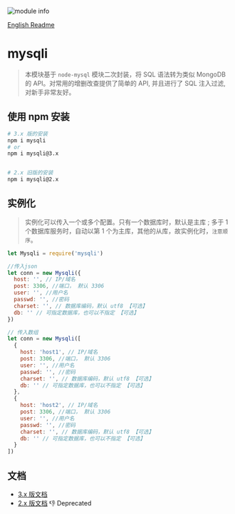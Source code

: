 ![module info](https://nodei.co/npm/mysqli.png?downloads=true&downloadRank=true&stars=true)

[English Readme](./Readme.md)

# mysqli

> 本模块基于 `node-mysql` 模块二次封装，将 SQL 语法转为类似 MongoDB 的 API。对常用的增删改查提供了简单的 API, 并且进行了 SQL 注入过滤, 对新手非常友好。

## 使用 npm 安装

```bash
# 3.x 版的安装
npm i mysqli
# or
npm i mysqli@3.x


# 2.x 旧版的安装
npm i mysqli@2.x
```

## 实例化

> 实例化可以传入一个或多个配置。只有一个数据库时，默认是主库 ; 多于 1 个数据库服务时，自动以第 1 个为主库，其他的从库，故实例化时，`注意顺序`。

```javascript
let Mysqli = require('mysqli')

//传入json
let conn = new Mysqli({
  host: '', // IP/域名
  post: 3306, //端口， 默认 3306
  user: '', //用户名
  passwd: '', //密码
  charset: '', // 数据库编码，默认 utf8 【可选】
  db: '' // 可指定数据库，也可以不指定 【可选】
})

// 传入数组
let conn = new Mysqli([
  {
    host: 'host1', // IP/域名
    post: 3306, //端口， 默认 3306
    user: '', //用户名
    passwd: '', //密码
    charset: '', // 数据库编码，默认 utf8 【可选】
    db: '' // 可指定数据库，也可以不指定 【可选】
  },
  {
    host: 'host2', // IP/域名
    post: 3306, //端口， 默认 3306
    user: '', //用户名
    passwd: '', //密码
    charset: '', // 数据库编码，默认 utf8 【可选】
    db: '' // 可指定数据库，也可以不指定 【可选】
  }
])
```

## 文档

* [3.x 版文档](docs/3.x_CN.md)
* [2.x 版文档](docs/2.x.md)  👎 Deprecated
